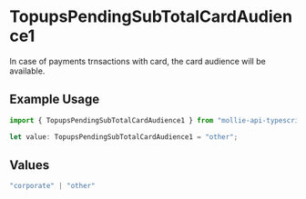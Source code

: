 # TopupsPendingSubTotalCardAudience1

In case of payments trnsactions with card, the card audience will be available.

## Example Usage

```typescript
import { TopupsPendingSubTotalCardAudience1 } from "mollie-api-typescript/models/operations";

let value: TopupsPendingSubTotalCardAudience1 = "other";
```

## Values

```typescript
"corporate" | "other"
```